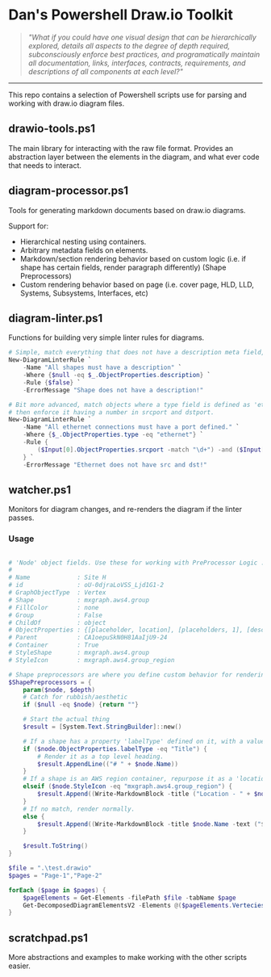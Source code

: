 # Dan's Powershell Draw.io Toolkit

>*"What if you could have one visual design that can be hierarchically explored, details all aspects to the degree of depth required, subconsciously enforce best practices, and programatically maintain all documentation, links, interfaces, contracts, requirements, and descriptions of all components at each level?"*

---

This repo contains a selection of Powershell scripts use for parsing and working with draw.io diagram files.

## drawio-tools.ps1

The main library for interacting with the raw file format. Provides an abstraction layer between the elements in the diagram, and what ever code that needs to interact.

## diagram-processor.ps1

Tools for generating markdown documents based on draw.io diagrams.

Support for:

- Hierarchical nesting using containers.
- Arbitrary metadata fields on elements.
- Markdown/section rendering behavior based on custom logic (i.e. if shape has certain fields, render paragraph differently) (Shape Preprocessors)
- Custom rendering behavior based on page (i.e. cover page, HLD, LLD, Systems, Subsystems, Interfaces, etc)

## diagram-linter.ps1

Functions for building very simple linter rules for diagrams.

```powershell
# Simple, match everything that does not have a description meta field, return false.
New-DiagramLinterRule `
    -Name "All shapes must have a description" `
    -Where {$null -eq $_.ObjectProperties.description} `
    -Rule {$false} `
    -ErrorMessage "Shape does not have a description!"

# Bit more advanced, match objects where a type field is defined as 'ethernet'
# then enforce it having a number in srcport and dstport.
New-DiagramLinterRule `
    -Name "All ethernet connections must have a port defined." `
    -Where {$_.ObjectProperties.type -eq "ethernet"} `
    -Rule {
        ($Input[0].ObjectProperties.srcport -match "\d+") -and ($Input[0].ObjectProperties.dstport -match "\d+")
    } `
    -ErrorMessage "Ethernet does not have src and dst!"
```

## watcher.ps1

Monitors for diagram changes, and re-renders the diagram if the linter passes.

### Usage

```powershell

# 'Node' object fields. Use these for working with PreProcessor Logic :)
#
# Name             : Site H
# id               : oU-0djraLoVSS_Ljd1G1-2
# GraphObjectType  : Vertex
# Shape            : mxgraph.aws4.group
# FillColor        : none
# Group            : False
# ChildOf          : object
# ObjectProperties : {[placeholder, location], [placeholders, 1], [description, Foo Bar.], [id, oU-0djraLoVSS_Ljd1G1-2]…}
# Parent           : CA1oepuSkN0H81AaIjU9-24
# Container        : True
# StyleShape       : mxgraph.aws4.group
# StyleIcon        : mxgraph.aws4.group_region

# Shape preprocessors are where you define custom behavior for rendering the document. Each diagram element is fed through this based on a depth-first graph traversal that recursively explores all draw.io 'containers'.
$ShapePreprocessors = {
    param($node, $depth)
    # Catch for rubbish/aesthetic
    if ($null -eq $node) {return ""}

    # Start the actual thing
    $result = [System.Text.StringBuilder]::new()

    # If a shape has a property 'labelType' defined on it, with a value of "Title"...
    if ($node.ObjectProperties.labelType -eq "Title") {
        # Render it as a top level heading.
        $result.AppendLine(("# " + $node.Name))
    }
    # If a shape is an AWS region container, repurpose it as a 'location', and summarise it with the description field.
    elseif ($node.StyleIcon -eq "mxgraph.aws4.group_region") {
        $result.Append((Write-MarkdownBlock -title ("Location - " + $node.Name) -text ("$($node.ObjectProperties.description)`r`n`r`n") -level ($depth+1)))
    }
    # If no match, render normally.
    else {
        $result.Append((Write-MarkdownBlock -title $node.Name -text ("$($node.ObjectProperties.description)`r`n`r`n") -level ($depth+1)))
    }

    $result.ToString()
}

$file = ".\test.drawio"
$pages = "Page-1","Page-2"

forEach ($page in $pages) {
    $pageElements = Get-Elements -filePath $file -tabName $page
    Get-DecomposedDiagramElementsV2 -Elements @($pageElements.Vertecies) -ShapePreprocessors $ShapePreprocessors | Out-File "test-$page.md"
}
```

## scratchpad.ps1

More abstractions and examples to make working with the other scripts easier.